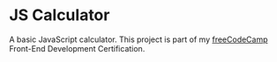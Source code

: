 # JS Calculator
A basic JavaScript calculator. This project is part of my [freeCodeCamp](https://www.freecodecamp.org/challenges/build-a-javascript-calculator) Front-End Development Certification.